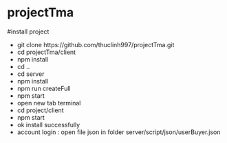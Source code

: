 # projectTma
 #install project
<ul>
  <li> git clone https://github.com/thuclinh997/projectTma.git</li>
  <li> cd projectTma/client</li>
  <li> npm install</li>
  <li> cd ..</li>
  <li> cd server</li>
  <li> npm install</li>
  <li> npm run createFull</li>
  <li> npm start</li>
  <li> open new tab terminal</li>
  <li> cd project/client</li>
  <li>npm start</li>
  <li>ok install successfully</li>
 <li> account login : open file json in folder server/script/json/userBuyer.json</li>
</ul>
